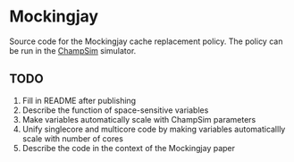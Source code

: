 # Mockingjay

Source code for the Mockingjay cache replacement policy. The policy can be run in the [ChampSim](https://github.com/ChampSim/ChampSim) simulator.

## TODO

1. Fill in README after publishing
2. Describe the function of space-sensitive variables
3. Make variables automatically scale with ChampSim parameters
4. Unify singlecore and multicore code by making variables automaticallly scale with number of cores
5. Describe the code in the context of the Mockingjay paper
